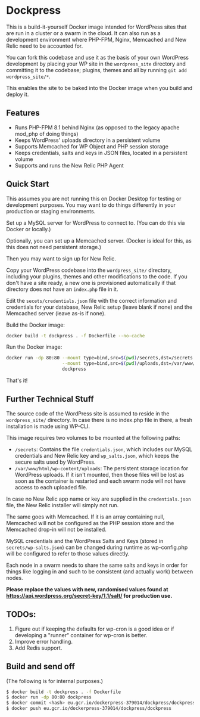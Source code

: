 # Dockpress

This is a build-it-yourself Docker image intended for WordPress sites that are
run in a cluster or a swarm in the cloud. It can also run as a development
environment where PHP-FPM, Nginx, Memcached and New Relic need to be accounted
for.

You can fork this codebase and use it as the basis of your own WordPress
development by placing your WP site in the `wordpress_site` directory and
committing it to the codebase; plugins, themes and all by running
`git add wordpress_site/*`.

This enables the site to be baked into the Docker image when you build and
deploy it.

## Features

* Runs PHP-FPM 8.1 behind Nginx (as opposed to the legacy apache mod_php of doing things)
* Keeps WordPress' uploads directory in a persistent volume
* Supports Memcached for WP Object and PHP session storage
* Keeps credentials, salts and keys in JSON files, located in a persistent volume
* Supports and runs the New Relic PHP Agent

## Quick Start

This assumes you are not running this on Docker Desktop for testing or
development purposes. You may want to do things differently in your production
or staging environments.

Set up a MySQL server for WordPress to connect to. (You can do this via Docker
or locally.)

Optionally, you can set up a Memcached server. (Docker is ideal for this, as
this does not need persistent storage.)

Then you may want to sign up for New Relic.

Copy your WordPress codebase into the `wordpress_site/` directory, including
your plugins, themes and other modifications to the code. If you don't have a
site ready, a new one is provisioned automatically if that directory does not
have an `index.php` file in it.

Edit the `secets/credentials.json` file with the correct information and
credentials for your database, New Relic setup (leave blank if none) and the
Memcached server (leave as-is if none).

Build the Docker image:

```bash
docker build -t dockpress . -f Dockerfile --no-cache
```

Run the Docker image:

```bash
docker run -dp 80:80 --mount type=bind,src=$(pwd)/secrets,dst=/secrets \
                     --mount type=bind,src=$(pwd)/uploads,dst=/var/www/html/wp-content/uploads \
                     dockpress
```

That's it!

## Further Technical Stuff

The source code of the WordPress site is assumed to reside in the
`wordpress_site/` directory. In case there is no index.php file in there, a
fresh installation is made using WP-CLI.

This image requires two volumes to be mounted at the following paths:

* `/secrets`: Contains the file `credentials.json`, which includes our MySQL credentials and New Relic key and `wp_salts.json`, which keeps the secure salts used by WordPress.
* `/var/www/html/wp-content/uploads`: The persistent storage location for WordPress uploads. If it isn't mounted, then those files will be lost as soon as the container is restarted and each swarm node will not have access to each uploaded file.

In case no New Relic app name or key are supplied in the `credentials.json`
file, the New Relic installer will simply not run.

The same goes with Memcached. If it is an array containing null, Memcached will
not be configured as the PHP session store and the Memcached drop-in will not be
installed.

MySQL credentials and the WordPress Salts and Keys (stored in
`secrets/wp-salts.json`) can be changed during runtime as wp-config.php will be
configured to refer to those values directly.

Each node in a swarm needs to share the same salts and keys in order for things
like logging in and such to be consistent (and actually work) between nodes.

**Please replace the values with new, randomised values found at https://api.wordpress.org/secret-key/1.1/salt/ for production use.**

## TODOs:

1. Figure out if keeping the defaults for wp-cron is a good idea or if developing a "runner" container for wp-cron is better.
2. Improve error handling.
3. Add Redis support.

## Build and send off

(The following is for internal purposes.)

```bash
$ docker build -t dockpress . -f Dockerfile
$ docker run -dp 80:80 dockpress
$ docker commit <hash> eu.gcr.io/dockerpress-379014/dockpress/dockpress:latest
$ docker push eu.gcr.io/dockerpress-379014/dockpress/dockpress
```

